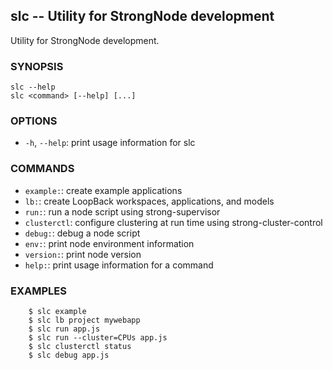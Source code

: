 ## slc -- Utility for StrongNode development

Utility for StrongNode development.

### SYNOPSIS

    slc --help
    slc <command> [--help] [...]

### OPTIONS

* `-h`, `--help`:
  print usage information for slc

### COMMANDS

* `example:`:
  create example applications
* `lb:`:
  create LoopBack workspaces, applications, and models
* `run:`:
  run a node script using strong-supervisor
* `clusterctl`:
  configure clustering at run time using strong-cluster-control
* `debug:`:
  debug a node script
* `env:`:
  print node environment information
* `version:`:
  print node version
* `help:`:
  print usage information for a command

### EXAMPLES

        $ slc example
        $ slc lb project mywebapp
        $ slc run app.js
        $ slc run --cluster=CPUs app.js
        $ slc clusterctl status
        $ slc debug app.js

